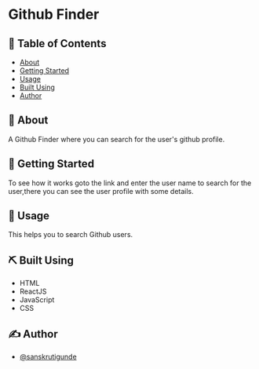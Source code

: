 # Github Finder

## 📝 Table of Contents

- [About](#about)
- [Getting Started](#getting_started)
- [Usage](#usage)
- [Built Using](#built_using)
- [Author](#author)

## 🧐 About <a name = "about"></a>

A Github Finder where you can search for the user's github profile.

## 🏁 Getting Started <a name = "getting_started"></a>

To see how it works goto the link and enter the user name to search for the user,there you can see the user profile with some details.

## 🎈 Usage <a name = "usage"></a>

This helps you to search Github users.

## ⛏️ Built Using <a name = "built_using"></a>

- HTML
- ReactJS
- JavaScript
- CSS

## ✍️ Author <a name = "author"></a>

- [@sanskrutigunde](https://github.com/sanskrutigunde)
